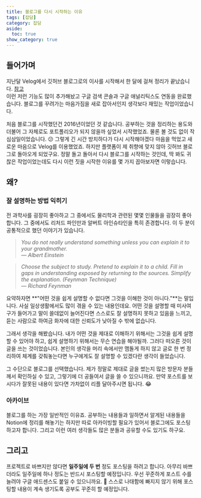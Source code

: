 ```yaml
---
title: 블로그를 다시 시작하는 이유
tags: [잡담]
category: 잡담
aside:
  toc: true
show_category: true
---
```




<!--more-->

## 들어가며

지난달 Velog에서 깃허브 블로그로의 이사를 시작해서 한 달에 걸쳐 정리가 끝났습니다. [참고](https://otzslayer.github.io/잡담/2021/10/11/move-from-velog.html)   
이런 저런 기능도 많이 추가해놨고 구글 검색 콘솔과 구글 애널리틱스도 연동을 완료했습니다. 블로그를 꾸려가는 마음가짐을 새로 잡아서인지 생각보다 재밌는 작업이었습니다. 

처음 블로그를 시작했던건 2016년이었던 것 같습니다. 공부하는 것을 정리하는 용도와 더불어 그 자체로도 포트폴리오가 되지 않을까 싶었서 시작했었죠. 물론 볼 것도 없이 작심삼일이었습니다. 😕 그렇게 긴 시간 방치하다가 다시 시작해야겠다 마음을 먹었고 새로운 마음으로 Velog를 이용했었죠. 하지만 플랫폼이 제 취향에 맞지 않아 깃허브 블로그로 돌아오게 되었구요. 정말 돌고 돌아서 다시 블로그를 시작하는 것인데, 딱 봐도 귀찮은 작업이었는데도 다시 이런 짓을 시작한 이유를 몇 가지 꼽아보자면 이렇습니다.

## 왜?

### 잘 설명하는 방법 익히기

전 과학사를 굉장히 좋아하고 그 중에서도 물리학과 관련된 몇몇 인물들을 굉장히 좋아합니다. 그 중에서도 리처드 파인만과 알버트 아인슈타인을 특히 존경합니다. 이 두 분이 공통적으로 했던 이야기가 있습니다.

> *You do not really understand something unless you can explain it to your grandmother.  
— Albert Einstein*
> 

> *Choose the subject to study. Pretend to explain it to a child. Fill in gaps in understanding exposed by returning to the sources. Simplify the explanation. (Feynman Technique)  
— Richard Feynman*
> 

요약하자면 **"어떤 것을 쉽게 설명할 수 없다면 그것을 이해한 것이 아니다."**는 말입니다. 사실 일상생활에서도 많이 겪을 수 있는 내용인데요. 어떤 것을 설명할 때 미사여구가 들어가고 말이 쓸데없이 늘어진다면 스스로도 잘 설명하지 못하고 있음을 느끼고, 듣는 사람으로 하여금 화자에 대한 신뢰도가 낮아질 수 밖에 없습니다. 

그래서 생각을 해봤습니다. 내가 어떤 것을 제대로 이해하기 위해서는 그것을 쉽게 설명할 수 있어야 하고, 쉽게 설명하기 위해서는 무슨 연습을 해야될까. 그러다 떠오른 것이 글을 쓰는 것이었습니다. 본인의 생각을 머리 속에서만 맴돌게 하지 않고 글로 한 번 정리하여 체계를 갖춰놓는다면 누구에게도 잘 설명할 수 있겠다란 생각이 들었습니다.

그 수단으로 블로그를 선택했습니다. 제가 정말로 제대로 글을 썼는지 많은 방문자 분들께서 확인하실 수 있고, 그렇기에 더 공들여서 글을 쓸 수 있으니까요. 만약 포스트를 보시다가 잘못된 내용이 있다면 가차없이 리플 달아주시면 됩니다. 😂

### 아카이브

블로그를 하는 가장 일반적인 이유죠. 공부하는 내용들과 일하면서 알게된 내용들을 Notion에 정리를 해놓기는 하지만 따로 아카이빙할 필요가 있어서 블로그에도 포스팅하고자 합니다. 그리고 이런 여러 생각들도 많은 분들과 공유할 수도 있기도 하구요. 

## 그리고

프로젝트로 바쁘지만 않다면 **일주일에 두 번** 정도 포스팅을 하려고 합니다. 아무리 바쁘더라도 일주일에 하나 정도는 반드시 포스팅할 예정입니다. 우선 꾸준하게 포스트 수를 늘려야 구글 애드센스도 붙일 수 있으니까요. 🤑 스스로 나태함에 빠지지 않기 위해 포스팅할 내용이 계속 생기도록 공부도 꾸준히 할 예정입니다.
